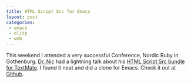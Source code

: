 ```yaml
---
title: HTML Script Src for Emacs
layout: post
categories:
 - emacs
 - elisp
 - web
---
```


This weekend I attended a very successful Conference, Nordic Ruby in Gothenburg.
[Dr. Nic](http://drnicwilliams.com/) had a lightning talk about his
[HTML Script Src bundle for TextMate](http://github.com/drnic/html-script-src.tmbundle). I
found it neat and did a clone for Emacs. Check it out at
[Github](http://github.com/rejeep/html-script-src).
